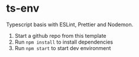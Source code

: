 # ts-env

Typescript basis with ESLint, Prettier and Nodemon.

1. Start a github repo from this template
2. Run `npm install` to install dependencies
3. Run `npm start` to start dev environment
